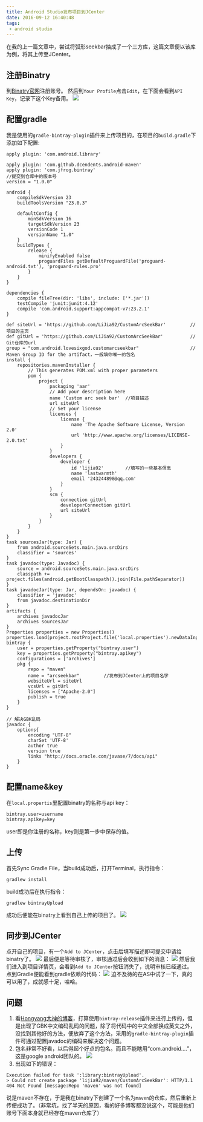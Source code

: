 ```yaml
---
title: Android Studio发布项目到JCenter
date: 2016-09-12 16:40:48
tags:
 - android studio
---
```


在我的上一篇文章中，尝试将弧形seekbar抽成了一个三方库，这篇文章便以该库为例，将其上传至JCenter。

<!-- more -->

## 注册Binatry
到[Binatry官网](https://bintray.com)注册账号。
然后到``Your Profile``点击``Edit``，在下面会看到``API Key``，记录下这个Key备用。
![](https://images-1258496336.cos.ap-chengdu.myqcloud.com/2016/09/jcenter2.png)

## 配置gradle
我是使用的``gradle-bintray-plugin``插件来上传项目的，在项目的``build.gradle``下添加如下配置:
```
apply plugin: 'com.android.library'

apply plugin: 'com.github.dcendents.android-maven'
apply plugin: 'com.jfrog.bintray'
//提交到仓库中的版本号
version = "1.0.0"

android {
    compileSdkVersion 23
    buildToolsVersion "23.0.3"

    defaultConfig {
        minSdkVersion 16
        targetSdkVersion 23
        versionCode 1
        versionName "1.0"
    }
    buildTypes {
        release {
            minifyEnabled false
            proguardFiles getDefaultProguardFile('proguard-android.txt'), 'proguard-rules.pro'
        }
    }
}

dependencies {
    compile fileTree(dir: 'libs', include: ['*.jar'])
    testCompile 'junit:junit:4.12'
    compile 'com.android.support:appcompat-v7:23.2.1'
}

def siteUrl = 'https://github.com/LiJia92/CustomArcSeekBar'         // 项目的主页
def gitUrl = 'https://github.com/LiJia92/CustomArcSeekBar'          // Git仓库的url
group = "com.android.lovesixgod.customarcseekbar"                   // Maven Group ID for the artifact，一般填你唯一的包名
install {
    repositories.mavenInstaller {
        // This generates POM.xml with proper parameters
        pom {
            project {
                packaging 'aar'
                // Add your description here
                name 'Custom arc seek bar' 	//项目描述
                url siteUrl
                // Set your license
                licenses {
                    license {
                        name 'The Apache Software License, Version 2.0'
                        url 'http://www.apache.org/licenses/LICENSE-2.0.txt'
                    }
                }
                developers {
                    developer {
                        id 'lijia92'		//填写的一些基本信息
                        name 'lastwarmth'
                        email '243244898@qq.com'
                    }
                }
                scm {
                    connection gitUrl
                    developerConnection gitUrl
                    url siteUrl
                }
            }
        }
    }
}
task sourcesJar(type: Jar) {
    from android.sourceSets.main.java.srcDirs
    classifier = 'sources'
}
task javadoc(type: Javadoc) {
    source = android.sourceSets.main.java.srcDirs
    classpath += project.files(android.getBootClasspath().join(File.pathSeparator))
}
task javadocJar(type: Jar, dependsOn: javadoc) {
    classifier = 'javadoc'
    from javadoc.destinationDir
}
artifacts {
    archives javadocJar
    archives sourcesJar
}
Properties properties = new Properties()
properties.load(project.rootProject.file('local.properties').newDataInputStream())
bintray {
    user = properties.getProperty("bintray.user")
    key = properties.getProperty("bintray.apikey")
    configurations = ['archives']
    pkg {
        repo = "maven"
        name = "arcseekbar"	        //发布到JCenter上的项目名字
        websiteUrl = siteUrl
        vcsUrl = gitUrl
        licenses = ["Apache-2.0"]
        publish = true
    }
}

// 解决GBK乱码
javadoc {
    options{
        encoding "UTF-8"
        charSet 'UTF-8'
        author true
        version true
        links "http://docs.oracle.com/javase/7/docs/api"
    }
}
```

## 配置name&key
在``local.propertis``里配置binatry的名称与api key：
```
bintray.user=username
bintray.apikey=key
```
user即是你注册的名称，key则是第一步中保存的值。

## 上传
首先Sync Gradle File，当build成功后，打开Terminal，执行指令：
```
gradlew install
```
build成功后在执行指令：
```
gradlew bintrayUpload
```
成功后便能在binatry上看到自己上传的项目了。
![](https://images-1258496336.cos.ap-chengdu.myqcloud.com/2016/09/jcenter3.png)

## 同步到JCenter
点开自己的项目，有一个``Add to JCenter``，点击后填写描述即可提交申请给binatry了。
![](https://images-1258496336.cos.ap-chengdu.myqcloud.com/2016/09/jcenter4.png)
最后便是等待审核了，审核通过后会收到如下的消息：
![](https://images-1258496336.cos.ap-chengdu.myqcloud.com/2016/09/jcenter5.png)
然后我们进入到项目详情页，会看到``Add to JCenter``按钮消失了，说明审核已经通过。
点到Gradle便能看到gradle依赖的代码：
![](https://images-1258496336.cos.ap-chengdu.myqcloud.com/2016/09/jcenter6.png)
迫不及待的在AS中试了一下，真的可以用了，成就感十足，哈哈。

## 问题
1. 看[Hongyang大神的博客](http://blog.csdn.net/lmj623565791/article/details/51148825)，打算使用``bintray-release``插件来进行上传的，但是出现了GBK中文编码乱码的问题，除了将代码中的中文全部换成英文之外，没找到其他好的方法，便放弃了这个方法，采用的``gradle-bintray-plugin``插件可通过配置javadoc的编码来解决这个问题。
2. 包名非常不好看，以后得起个好点的包名。而且不能瞎用“com.android....”，这是google android团队的。
![](https://images-1258496336.cos.ap-chengdu.myqcloud.com/2016/09/jcenter7.png)
3. 出现如下的错误：
```
Execution failed for task ':library:bintrayUpload'.
> Could not create package 'lijia92/maven/CustomArcSeekBar': HTTP/1.1 404 Not Found [message:Repo 'maven' was not found]
```
说是maven不存在，于是我在binatry下创建了一个名为``maven``的仓库，然后重新上传便成功了。（非常坑，找了半天的原因，看的好多博客都没说这个，可能是他们账号下面本身就已经存在maven仓库了）
